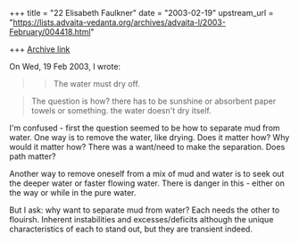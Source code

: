 +++
title = "22 Elisabeth Faulkner"
date = "2003-02-19"
upstream_url = "https://lists.advaita-vedanta.org/archives/advaita-l/2003-February/004418.html"

+++
[Archive link](https://lists.advaita-vedanta.org/archives/advaita-l/2003-February/004418.html)

On Wed, 19 Feb 2003, I wrote:

>> The water must dry off.

>The question is how?  there has to be sunshine or absorbent paper
towels
or something.  the water doesn't dry itself.

I'm confused - first the question seemed to be how to separate mud from
water. One way is to remove the water, like drying. Does it matter how?
Why would it matter how? There was a want/need to make the separation.
Does path matter?

Another way to remove oneself from a mix of mud and water is to seek out
the deeper water or faster flowing water. There is danger in this -
either on the way or while in the pure water.

But I ask: why want to separate mud from water? Each needs the other to
flouirsh. Inherent instabilities and excesses/deficits although the
unique characteristics of each to stand out, but they are transient
indeed.

